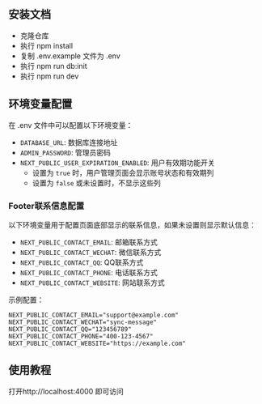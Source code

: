 ##  安装文档
* 克隆仓库
* 执行 npm install
* 复制 .env.example 文件为 .env
* 执行 npm run db:init
* 执行 npm run dev

## 环境变量配置
在 .env 文件中可以配置以下环境变量：

* `DATABASE_URL`: 数据库连接地址
* `ADMIN_PASSWORD`: 管理员密码
* `NEXT_PUBLIC_USER_EXPIRATION_ENABLED`: 用户有效期功能开关
  - 设置为 `true` 时，用户管理页面会显示账号状态和有效期列
  - 设置为 `false` 或未设置时，不显示这些列

### Footer联系信息配置
以下环境变量用于配置页面底部显示的联系信息，如果未设置则显示默认信息：

* `NEXT_PUBLIC_CONTACT_EMAIL`: 邮箱联系方式
* `NEXT_PUBLIC_CONTACT_WECHAT`: 微信联系方式
* `NEXT_PUBLIC_CONTACT_QQ`: QQ联系方式
* `NEXT_PUBLIC_CONTACT_PHONE`: 电话联系方式
* `NEXT_PUBLIC_CONTACT_WEBSITE`: 网站联系方式

示例配置：
```
NEXT_PUBLIC_CONTACT_EMAIL="support@example.com"
NEXT_PUBLIC_CONTACT_WECHAT="sync-message"
NEXT_PUBLIC_CONTACT_QQ="123456789"
NEXT_PUBLIC_CONTACT_PHONE="400-123-4567"
NEXT_PUBLIC_CONTACT_WEBSITE="https://example.com"
```

## 使用教程
打开http://localhost:4000 即可访问